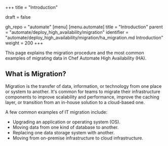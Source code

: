 +++
title = "Introduction"

draft = false

gh_repo = "automate"
[menu]
  [menu.automate]
    title = "Introduction"
    parent = "automate/deploy_high_availability/migration"
    identifier = "automate/deploy_high_availability/migration/ha_migration.md Introduction"
    weight = 200
+++

This page explains the migration procedure and the most common examples of migrating data in Chef Automate High Availability (HA).

## What is Migration?

Migration is the transfer of data, information, or technology from one place or system to another. It's common for teams to migrate their infrastructure components to improve scalability and performance, improve the caching layer, or transition from an in-house solution to a cloud-based one.

A few common examples of IT migration include:

- Upgrading an application or operating system (OS).
- Moving data from one kind of database to another.
- Replacing one data storage system with another.
- Moving from on-premise infrastructure to cloud infrastructure.

